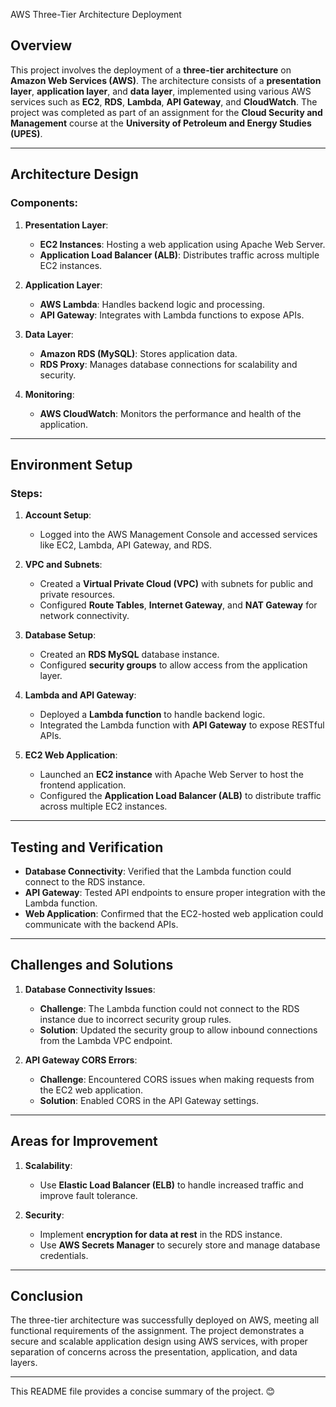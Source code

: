 
AWS Three-Tier Architecture Deployment

## Overview
This project involves the deployment of a **three-tier architecture** on **Amazon Web Services (AWS)**. The architecture consists of a **presentation layer**, **application layer**, and **data layer**, implemented using various AWS services such as **EC2**, **RDS**, **Lambda**, **API Gateway**, and **CloudWatch**. The project was completed as part of an assignment for the **Cloud Security and Management** course at the **University of Petroleum and Energy Studies (UPES)**.

---

## Architecture Design

### Components:
1. **Presentation Layer**:
   - **EC2 Instances**: Hosting a web application using Apache Web Server.
   - **Application Load Balancer (ALB)**: Distributes traffic across multiple EC2 instances.

2. **Application Layer**:
   - **AWS Lambda**: Handles backend logic and processing.
   - **API Gateway**: Integrates with Lambda functions to expose APIs.

3. **Data Layer**:
   - **Amazon RDS (MySQL)**: Stores application data.
   - **RDS Proxy**: Manages database connections for scalability and security.

4. **Monitoring**:
   - **AWS CloudWatch**: Monitors the performance and health of the application.

---

## Environment Setup

### Steps:
1. **Account Setup**:
   - Logged into the AWS Management Console and accessed services like EC2, Lambda, API Gateway, and RDS.

2. **VPC and Subnets**:
   - Created a **Virtual Private Cloud (VPC)** with subnets for public and private resources.
   - Configured **Route Tables**, **Internet Gateway**, and **NAT Gateway** for network connectivity.

3. **Database Setup**:
   - Created an **RDS MySQL** database instance.
   - Configured **security groups** to allow access from the application layer.

4. **Lambda and API Gateway**:
   - Deployed a **Lambda function** to handle backend logic.
   - Integrated the Lambda function with **API Gateway** to expose RESTful APIs.

5. **EC2 Web Application**:
   - Launched an **EC2 instance** with Apache Web Server to host the frontend application.
   - Configured the **Application Load Balancer (ALB)** to distribute traffic across multiple EC2 instances.

---

## Testing and Verification

- **Database Connectivity**: Verified that the Lambda function could connect to the RDS instance.
- **API Gateway**: Tested API endpoints to ensure proper integration with the Lambda function.
- **Web Application**: Confirmed that the EC2-hosted web application could communicate with the backend APIs.

---

## Challenges and Solutions

1. **Database Connectivity Issues**:
   - **Challenge**: The Lambda function could not connect to the RDS instance due to incorrect security group rules.
   - **Solution**: Updated the security group to allow inbound connections from the Lambda VPC endpoint.

2. **API Gateway CORS Errors**:
   - **Challenge**: Encountered CORS issues when making requests from the EC2 web application.
   - **Solution**: Enabled CORS in the API Gateway settings.

---

## Areas for Improvement

1. **Scalability**:
   - Use **Elastic Load Balancer (ELB)** to handle increased traffic and improve fault tolerance.

2. **Security**:
   - Implement **encryption for data at rest** in the RDS instance.
   - Use **AWS Secrets Manager** to securely store and manage database credentials.

---

## Conclusion

The three-tier architecture was successfully deployed on AWS, meeting all functional requirements of the assignment. The project demonstrates a secure and scalable application design using AWS services, with proper separation of concerns across the presentation, application, and data layers.


---

This README file provides a concise summary of the project. 😊
